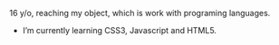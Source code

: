 16 y/o, reaching my object, which is work with programing languages.
-  I’m currently learning CSS3, Javascript and HTML5. 

